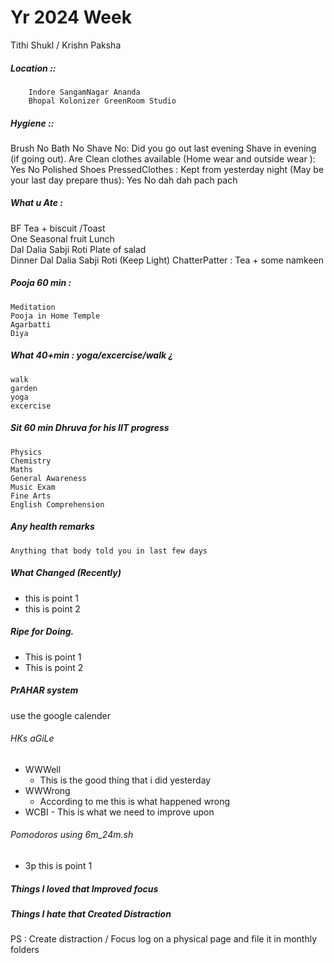 # Yr 2024 Week 
  Tithi Shukl / Krishn Paksha 
##### Location :: 
        Indore SangamNagar Ananda  
        Bhopal Kolonizer GreenRoom Studio   
##### Hygiene :: 
Brush No Bath No Shave No:
  Did you go out last evening 
  Shave in evening (if going out). 
  Are Clean clothes available (Home wear and outside wear ): Yes No 
  Polished Shoes PressedClothes : Kept from yesterday night (May be your last day prepare thus): Yes No dah dah pach pach 
##### What u Ate : 
  BF 
    Tea + biscuit /Toast  
    One Seasonal fruit 
  Lunch  
    Dal Dalia Sabji Roti
    Plate of salad  
  Dinner 
    Dal Dalia Sabji Roti 
    (Keep Light) 
  ChatterPatter  : 
    Tea + some namkeen  
##### Pooja  60 min : 
    Meditation 
    Pooja in Home Temple 
    Agarbatti 
    Diya 
##### What 40+min : yoga/excercise/walk ¿
    walk
    garden
    yoga
    excercise   
##### Sit 60 min Dhruva for his IIT progress
    Physics 
    Chemistry 
    Maths 
    General Awareness 
    Music Exam 
    Fine Arts 
    English Comprehension 
##### Any health remarks 
    Anything that body told you in last few days 
##### What Changed (Recently) 
* this is point 1
* this is point 2  
##### Ripe for Doing. 
- This is point 1
- This is point 2 
##### PrAHAR system 
 use the google calender 
###### HKs aGiLe
  - WWWell
    - This is the good thing that i did yesterday       
  - WWWrong 
    - According to me this is what happened wrong  
  -  WCBI 
    -  This is what we need to improve upon   
###### Pomodoros using 6m_24m.sh 
- 3p this is point 1 
##### Things I loved that Improved focus 
##### Things I hate that Created Distraction 

PS : Create distraction / Focus log on a physical page and file it in monthly folders 
